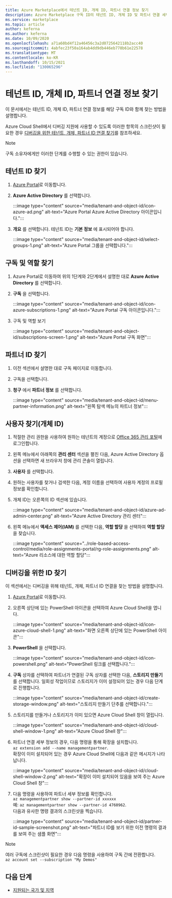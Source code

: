 ```yaml
---
title: Azure Marketplace에서 테넌트 ID, 개체 ID, 파트너 연결 정보 찾기
description: Azure Marketplace 구독 ID의 테넌트 ID, 개체 ID 및 파트너 연결 세부 정보를 찾습니다.
ms.service: marketplace
ms.topic: article
author: keferna
ms.author: keferna
ms.date: 10/09/2020
ms.openlocfilehash: a71a60bd4f12a46456c3a2d0725642118b2acc40
ms.sourcegitcommit: 4abfec23f50a164ab4dd9db446eb778b61e22578
ms.translationtype: MT
ms.contentlocale: ko-KR
ms.lasthandoff: 10/15/2021
ms.locfileid: "130065296"
---
```

# <a name="find-tenant-id-object-id-and-partner-association-details"></a>테넌트 ID, 개체 ID, 파트너 연결 정보 찾기

이 문서에서는 테넌트 ID, 개체 ID, 파트너 연결 정보를 해당 구독 ID와 함께 찾는 방법을 설명합니다.

Azure Cloud Shell에서 디버깅 지원에 사용할 수 있도록 이러한 항목의 스크린샷이 필요한 경우 [디버깅을 위한 테넌트, 개체, 파트너 ID 연결 찾기](#find-ids-for-debugging)를 참조하세요.

>[!Note]
> 구독 소유자에게만 이러한 단계를 수행할 수 있는 권한이 있습니다.

## <a name="find-tenant-id"></a>테넌트 ID 찾기

1. [Azure Portal](https://ms.portal.azure.com/)로 이동합니다.
2. **Azure Active Directory** 를 선택합니다.

    :::image type="content" source="media/tenant-and-object-id/icon-azure-ad.png" alt-text="Azure Portal Azure Active Directory 아이콘입니다.":::

3. **개요** 를 선택합니다. 테넌트 ID는 **기본 정보** 에 표시되어야 합니다.

    :::image type="content" source="media/tenant-and-object-id/select-groups-1.png" alt-text="Azure Portal 그룹을 선택합니다.":::

## <a name="find-subscriptions-and-roles"></a>구독 및 역할 찾기

1. Azure Portal로 이동하여 위의 1단계와 2단계에서 설명한 대로 **Azure Active Directory** 를 선택합니다.
2. **구독** 을 선택합니다.

    :::image type="content" source="media/tenant-and-object-id/icon-azure-subscriptions-1.png" alt-text="Azure Portal 구독 아이콘입니다.":::

3. 구독 및 역할 보기

    :::image type="content" source="media/tenant-and-object-id/subscriptions-screen-1.png" alt-text="Azure Portal 구독 화면":::

## <a name="find-partner-id"></a>파트너 ID 찾기

1. 이전 섹션에서 설명한 대로 구독 페이지로 이동합니다.
2. 구독을 선택합니다.
3. **청구** 에서 **파트너 정보** 를 선택합니다.

    :::image type="content" source="media/tenant-and-object-id/menu-partner-information.png" alt-text="왼쪽 탐색 메뉴의 파트너 정보":::

## <a name="find-user-object-id"></a>사용자 찾기(개체 ID)

1. 적절한 관리 권한을 사용하여 원하는 테넌트의 계정으로 [Office 365 관리 포털](https://portal.office.com/adminportal/home)에 로그인합니다.
2. 왼쪽 메뉴에서 아래쪽의 **관리 센터** 섹션을 펼친 다음, Azure Active Directory 옵션을 선택하면 새 브라우저 창에 관리 콘솔이 열립니다.
3. **사용자** 를 선택합니다.
4. 원하는 사용자를 찾거나 검색한 다음, 계정 이름을 선택하여 사용자 계정의 프로필 정보를 확인합니다.
5. 개체 ID는 오른쪽의 ID 섹션에 있습니다.

    :::image type="content" source="media/tenant-and-object-id/azure-ad-admin-center.png" alt-text="Azure Active Directory 관리 센터":::

6. 왼쪽 메뉴에서 **액세스 제어(IAM)** 를 선택한 다음, **역할 할당** 을 선택하여 **역할 할당** 을 찾습니다.

    :::image type="content" source="../role-based-access-control/media/role-assignments-portal/rg-role-assignments.png" alt-text="Azure 리소스에 대한 역할 할당":::


## <a name="find-ids-for-debugging"></a>디버깅을 위한 ID 찾기

이 섹션에서는 디버깅을 위해 테넌트, 개체, 파트너 ID 연결을 찾는 방법을 설명합니다.

1. [Azure Portal](https://ms.portal.azure.com/)로 이동합니다.
2. 오른쪽 상단에 있는 PowerShell 아이콘을 선택하여 Azure Cloud Shell을 엽니다.

    :::image type="content" source="media/tenant-and-object-id/icon-azure-cloud-shell-1.png" alt-text="화면 오른쪽 상단에 있는 PowerShell 아이콘":::

3. **PowerShell** 을 선택합니다.

    :::image type="content" source="media/tenant-and-object-id/icon-powershell.png" alt-text="PowerShell 링크를 선택합니다.":::

4. **구독** 상자를 선택하여 파트너가 연결된 구독 상자를 선택한 다음, **스토리지 만들기** 를 선택합니다. 일회성 작업이므로 스토리지가 이미 설정되어 있는 경우 다음 단계로 진행합니다.

    :::image type="content" source="media/tenant-and-object-id/create-storage-window.png" alt-text="스토리지 만들기 단추를 선택합니다.":::

5. 스토리지를 만들거나 스토리지가 이미 있으면 Azure Cloud Shell 창이 열립니다.

    :::image type="content" source="media/tenant-and-object-id/cloud-shell-window-1.png" alt-text="Azure Cloud Shell 창":::

6. 파트너 연결 세부 정보의 경우, 다음 명령을 통해 확장을 설치합니다.<br>`az extension add --name managementpartner`.<br>확장이 이미 설치되어 있는 경우 Azure Cloud Shell에 다음과 같은 메시지가 나타납니다.

    :::image type="content" source="media/tenant-and-object-id/cloud-shell-window-2.png" alt-text="확장이 이미 설치되어 있음을 보여 주는 Azure Cloud Shell 창":::

7. 다음 명령을 사용하여 파트너 세부 정보를 확인합니다.<br>`az managementpartner show --partner-id xxxxxx`<br>예: `az managementpartner show --partner-id 4760962`.<br>다음과 유사한 명령 결과의 스크린샷을 찍습니다.

    :::image type="content" source="media/tenant-and-object-id/partner-id-sample-screenshot.png" alt-text="파트너 ID를 보기 위한 이전 명령의 결과를 보여 주는 샘플 화면":::

>[!NOTE]
>여러 구독에 스크린샷이 필요한 경우 다음 명령을 사용하여 구독 간에 전환합니다.<br>`az account set --subscription "My Demos"`

## <a name="next-steps"></a>다음 단계

- [지원되는 국가 및 지역](sell-from-countries.md)